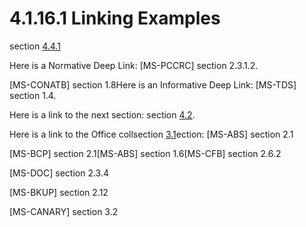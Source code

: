 <html dir="LTR" xmlns:mshelp="http://msdn.microsoft.com/mshelp" xmlns:ddue="http://ddue.schemas.microsoft.com/authoring/2003/5" xmlns:xlink="http://www.w3.org/1999/xlink" xmlns:tool="http://www.microsoft.com/tooltip">
 <body>
 <div id="header">
 <h1 class="heading">4.1.16.1 Linking Examples</h1>
 </div>
 <div id="mainSection">
 <div id="mainBody">
 <div id="allHistory" class="saveHistory"></div>
 <div id="sectionSection0" class="section" name="collapseableSection">
 

<p>section <a href="9e072d7b-0c40-4a75-bd9f-37c12bb766a8.md">4.4.1</a><span> </span></p>

<p><span>Here is a Normative Deep
Link: </span><mshelp:link keywords="51cb03f8-c0dd-4565-9882-aeb5ab0fa07e" tabindex="0">[MS-PCCRC]</mshelp:link>
section <mshelp:link keywords="6aabffe5-f712-41fe-8f18-c992c9ba507e" tabindex="0">2.3.1.2</mshelp:link><span>.</span></p>

<p><mshelp:link keywords="c2bd9db0-30b1-4bfe-acb9-52d473792327" tabindex="0">[MS-CONATB]</mshelp:link>
section <mshelp:link keywords="87b52138-ed29-4559-a6a6-153536e5eca7" tabindex="0">1.8</mshelp:link>Here
is an Informative Deep Link: <mshelp:link keywords="b46a581a-39de-4745-b076-ec4dbb7d13ec" tabindex="0">[MS-TDS]</mshelp:link>
section <mshelp:link keywords="b33d45ec-5c8b-4441-bf60-dce9880bd270" tabindex="0">1.4</mshelp:link>.</p>

<p>Here is a link to the next section: section <a href="612bea08-73a3-4e1b-919c-1277e63bc5ea.md">4.2</a>.</p>

<p>Here is a link to the Office collsection <a href="6d2213af-a8a1-4de6-a0b0-51bc6a0e8b88.md">3.1</a>ection: <mshelp:link keywords="ddc59abf-1f42-4935-9b72-5314665dbcff" tabindex="0">[MS-ABS]</mshelp:link>
section <mshelp:link keywords="87b09aac-a991-4491-88b6-b70ecb0369c8" tabindex="0">2.1</mshelp:link></p>

<p><mshelp:link keywords="54965c4d-34c7-400d-b970-1007984315a5" tabindex="0">[MS-BCP]</mshelp:link>
section <mshelp:link keywords="7df2b08a-7ed1-461e-8e79-2b7d9f1093a5" tabindex="0">2.1</mshelp:link>[MS-ABS]
section <mshelp:link keywords="ee3f9619-f063-4828-b52e-53593bc88562" tabindex="0">1.6</mshelp:link><mshelp:link keywords="53989ce4-7b05-4f8d-829b-d08d6148375b" tabindex="0">[MS-CFB]</mshelp:link>
section <mshelp:link keywords="026fde6e-143d-41bf-a7da-c08b2130d50e" tabindex="0">2.6.2</mshelp:link></p>

<p><a id="Foo"></a><mshelp:link keywords="ccd7b486-7881-484c-a137-51170af7cc22" tabindex="0">[MS-DOC]</mshelp:link>
section <mshelp:link keywords="486f5a89-fba5-412f-8ac6-1c551654ddcd" tabindex="0">2.3.4</mshelp:link></p>

<p><mshelp:link keywords="f67950c8-d583-469a-83dd-c4ff4cedf533" tabindex="0">[MS-BKUP]</mshelp:link>
section <mshelp:link keywords="9598f3d4-2d8c-4351-bf7b-40272f5802d9" tabindex="0">2.12</mshelp:link></p>

<p>[MS-CANARY] section <mshelp:link keywords="02b2fd14-037f-4edb-b54c-80eb41989b65" tabindex="0">3.2</mshelp:link></p>


 </div>
 </div>
 </div>
 </body>
</html>
